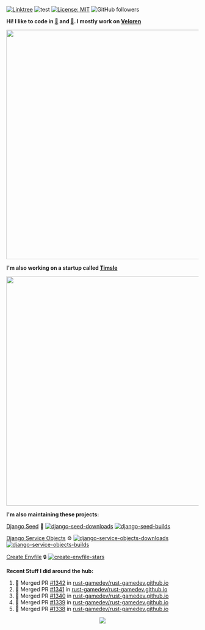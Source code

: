[![Linktree](https://img.shields.io/badge/linktree-1de9b6?style=for-the-badge&logo=linktree&logoColor=white)](https://linktr.ee/angelonfira)
![test](https://hits.seeyoufarm.com/api/count/incr/badge.svg?url=https://github.com/AngelOnFira)
[![License: MIT](https://img.shields.io/badge/License-MIT-yellow.svg)](https://opensource.org/licenses/MIT)
![GitHub followers](https://img.shields.io/github/followers/angelonfira?style=social)

**Hi! I like to code in [:crab:](https://www.rust-lang.org/) and [:snake:](https://www.python.org/). I mostly work on [Veloren](https://veloren.net)**

<p align="center">
  <img width="600" src="https://media.discordapp.net/attachments/444005079410802699/730566298073038949/rsz_5f0656b6aa176.png">
</p>

**I'm also working on a startup called [Timsle](https://timsle.com)**

<p align="center">
  <img width="600" src="https://media.discordapp.net/attachments/444005079410802699/730566842674053130/rsz_5f0657242abb4.png">
</p>

**I'm also maintaining these projects:**

[Django Seed](https://github.com/Brobin/django-seed)
:seedling:
[![django-seed-downloads](https://pepy.tech/badge/django-seed)](https://pepy.tech/project/django-seed)
[![django-seed-builds](https://github.com/Brobin/django-seed/workflows/Test/badge.svg)](https://github.com/Brobin/django-seed)

[Django Service Objects](https://github.com/mixxorz/django-service-objects)
:gear:
[![django-service-objects-downloads](https://pepy.tech/badge/django-service-objects)](https://pepy.tech/project/django-service-objects)
[![django-service-objects-builds](https://github.com/mixxorz/django-service-objects/actions/workflows/test.yml/badge.svg)](https://github.com/mixxorz/django-service-objects/actions/workflows/test.yml)

[Create Envfile](https://github.com/SpicyPizza/create-envfile)
:lock:
[![create-envfile-stars](https://img.shields.io/github/stars/SpicyPizza/create-envfile?style=social)](https://github.com/SpicyPizza/create-envfile)

**Recent Stuff I did around the hub:**

<!--START_SECTION:activity-->
1. 🎉 Merged PR [#1342](https://github.com/rust-gamedev/rust-gamedev.github.io/pull/1342) in [rust-gamedev/rust-gamedev.github.io](https://github.com/rust-gamedev/rust-gamedev.github.io)
2. 🎉 Merged PR [#1341](https://github.com/rust-gamedev/rust-gamedev.github.io/pull/1341) in [rust-gamedev/rust-gamedev.github.io](https://github.com/rust-gamedev/rust-gamedev.github.io)
3. 🎉 Merged PR [#1340](https://github.com/rust-gamedev/rust-gamedev.github.io/pull/1340) in [rust-gamedev/rust-gamedev.github.io](https://github.com/rust-gamedev/rust-gamedev.github.io)
4. 🎉 Merged PR [#1339](https://github.com/rust-gamedev/rust-gamedev.github.io/pull/1339) in [rust-gamedev/rust-gamedev.github.io](https://github.com/rust-gamedev/rust-gamedev.github.io)
5. 🎉 Merged PR [#1338](https://github.com/rust-gamedev/rust-gamedev.github.io/pull/1338) in [rust-gamedev/rust-gamedev.github.io](https://github.com/rust-gamedev/rust-gamedev.github.io)
<!--END_SECTION:activity-->

<p align="center">
  <img src="https://github-profile-trophy.vercel.app/?username=angelonfira&column=4&theme=nord&margin-w=15&margin-h=15">
</p>
